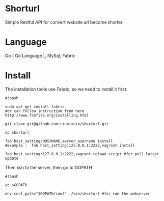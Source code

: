 # Shorturl
Simple Restful API for convert website url become shorter.

# Language 
Go ( Go Language ), MySql, Fabric

# Install
The installation tools use Fabric, so we need to install it first:

```
#!bash

sudo apt-get install fabric
#or can follow instruction from here http://www.fabfile.org/installing.html

git clone git@github.com:riunixnix/shorturl.git

cd shorturl

fab host_setting:HOSTNAME,server_username install
#example :  fab host_setting:127.0.0.1:2222,vagrant install

fab host_setting:127.0.0.1:2222,vagrant reload_script #for pull latest update
```

Then ssh to the server, then go to GOPATH
```
#!bash

cd $GOPATH

env conf_path="$GOPATH/conf" ./bin/shorturl #for run the webserver

```

